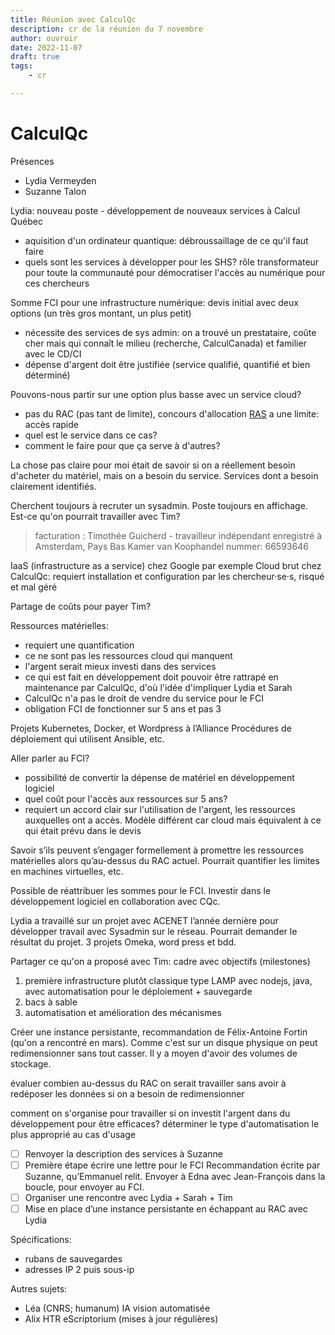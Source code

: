 ```yaml
---
title: Réunion avec CalculQc
description: cr de la réunion du 7 novembre
author: ouvroir
date: 2022-11-07
draft: true
tags:
    - cr

---
```

# CalculQc

Présences
- Lydia Vermeyden
- Suzanne Talon

Lydia: nouveau poste - développement de nouveaux services à Calcul Québec
- aquisition d'un ordinateur quantique: débroussaillage de ce qu'il faut faire
- quels sont les services à développer pour les SHS? rôle transformateur pour toute la communauté pour démocratiser l'accès au numérique pour ces chercheurs

Somme FCI pour une infrastructure numérique: devis initial avec deux options (un très gros montant, un plus petit)
- nécessite des services de sys admin: on a trouvé un prestataire, coûte cher mais qui connaît le milieu (recherche, CalculCanada) et familier avec le CD/CI
- dépense d'argent doit être justifiée (service qualifié, quantifié et bien déterminé)

Pouvons-nous partir sur une option plus basse avec un service cloud? 
- pas du RAC (pas tant de limite), concours d'allocation [RAS](https://docs.alliancecan.ca/wiki/Cloud_RAS_Allocations) a une limite: accès rapide
- quel est le service dans ce cas? 
- comment le faire pour que ça serve à d'autres?

La chose pas claire pour moi était de savoir si on a réellement besoin d'acheter du matériel, mais on a besoin du service.
Services dont a besoin clairement identifiés.

Cherchent toujours à recruter un sysadmin. Poste toujours en affichage.
Est-ce qu'on pourrait travailler avec Tim? 
> facturation :
> Timothée Guicherd - travailleur indépendant enregistré à Amsterdam, Pays Bas
> Kamer van Koophandel nummer: 66593646

IaaS (infrastructure as a service) chez Google par exemple
Cloud brut chez CalculQc: requiert installation et configuration par les chercheur·se·s, risqué et mal géré

Partage de coûts pour payer Tim? 

Ressources matérielles: 
- requiert une quantification
- ce ne sont pas les ressources cloud qui manquent
- l'argent serait mieux investi dans des services
- ce qui est fait en développement doit pouvoir être rattrapé en maintenance par CalculQc, d'où l'idée d'impliquer Lydia et Sarah
- CalculQc n'a pas le droit de vendre du service pour le FCI
- obligation FCI de fonctionner sur 5 ans et pas 3

Projets Kubernetes, Docker, et Wordpress à l’Alliance
Procédures de déploiement qui utilisent Ansible, etc.

Aller parler au FCI? 
- possibilité de convertir la dépense de matériel en développement logiciel
- quel coût pour l'accès aux ressources sur 5 ans? 
- requiert un accord clair sur l'utilisation de l'argent, les ressources auxquelles ont a accès. Modèle différent car cloud mais équivalent à ce qui était prévu dans le devis

Savoir s’ils peuvent s’engager formellement à promettre les ressources matérielles alors qu’au-dessus du RAC actuel.
Pourrait quantifier les limites en machines virtuelles, etc.

Possible de réattribuer les sommes pour le FCI.
Investir dans le développement logiciel en collaboration avec CQc.

Lydia a travaillé sur un projet avec ACENET l’année dernière pour développer travail avec Sysadmin sur le réseau. Pourrait demander le résultat du projet. 3 projets Omeka, word press et bdd.

Partager ce qu'on a proposé avec Tim: cadre avec objectifs (milestones)
1. première infrastructure plutôt classique type LAMP avec nodejs, java, avec automatisation pour le déploiement + sauvegarde
2. bacs à sable
3. automatisation et amélioration des mécanismes

Créer une instance persistante, recommandation de Félix-Antoine Fortin (qu'on a rencontré en mars). Comme c'est sur un disque physique on peut redimensionner sans tout casser. Il y a moyen d'avoir des volumes de stockage.

évaluer combien au-dessus du RAC on serait
travailler sans avoir à redéposer les données si on a besoin de redimensionner

comment on s'organise pour travailler si on investit l'argent dans du développement pour être efficaces?
déterminer le type d'automatisation le plus approprié au cas d'usage

- [ ] Renvoyer la description des services à Suzanne 
- [ ] Première étape écrire une lettre pour le FCI
Recommandation écrite par Suzanne, qu’Emmanuel relit.
Envoyer à Edna avec Jean-François dans la boucle, pour envoyer au FCI.
- [ ] Organiser une rencontre avec Lydia + Sarah + Tim
- [ ] Mise en place d’une instance persistante en échappant au RAC avec Lydia

Spécifications:
- rubans de sauvegardes
- adresses IP 2 puis sous-ip


Autres sujets: 
- Léa (CNRS; humanum) IA vision automatisée
- Alix HTR eScriptorium (mises à jour régulières)